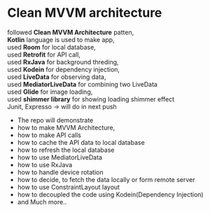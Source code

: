 # Clean MVVM architecture

followed **Clean MVVM Architecture** patten,<br />
**Kotlin** language is used to make app,<br />
used **Room** for local database,<br />
used **Retrofit** for API call,<br />
used **RxJava** for background threding,<br />
used **Kodein** for dependency injection,<br />
used **LiveData** for observing data,<br />
used **MediatorLiveData** for combining two LiveData<br />
used **Glide** for image loading,<br />
used **shimmer library** for showing loading shimmer effect<br />
Junit, Expresso -> will do in next push
<br />


- The repo will demonstrate<br>
- how to make MVVM Architecture, <br />
- how to make API calls <br />
- how to cache the API data to local database<br />
- how to refresh the local database <br />
- how to use MediatorLiveData <br />
- how to use RxJava<br />
- how to handle device rotation<br>
- how to decide, to fetch the data locally or form remote server<br>
- how to use ConstraintLayout layout<br>
- how to decoupled the code using Kodein(Dependency Injection)<br />
- and Much more..<br />
